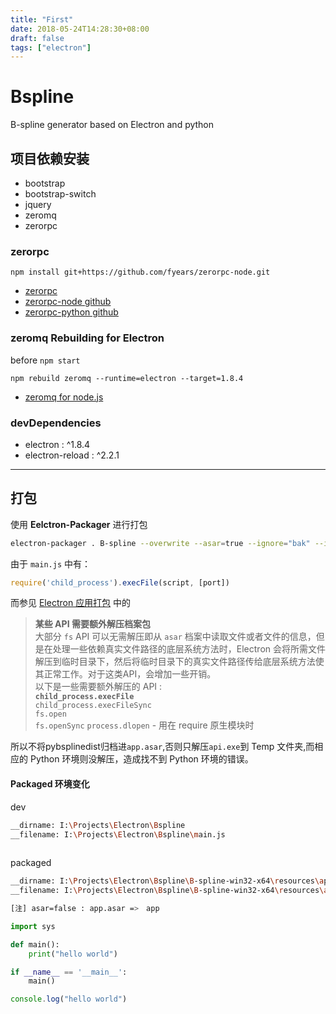 ```yaml
---
title: "First"
date: 2018-05-24T14:28:30+08:00
draft: false
tags: ["electron"]
---
```



# Bspline

B-spline generator based on Electron and python


## 项目依赖安装

+ bootstrap
+ bootstrap-switch
+ jquery
+ zeromq
+ zerorpc

### zerorpc

```console
npm install git+https://github.com/fyears/zerorpc-node.git
```

+ [zerorpc](http://www.zerorpc.io/)
+ [zerorpc-node github](https://github.com/0rpc/zerorpc-node)
+ [zerorpc-python github](https://github.com/0rpc/zerorpc-python)

### zeromq Rebuilding for Electron

before `npm start`

```shell
npm rebuild zeromq --runtime=electron --target=1.8.4
```
+ [zeromq for node.js](https://www.npmjs.com/package/zeromq)


### devDependencies

+ electron : ^1.8.4
+ electron-reload : ^2.2.1

---

## 打包

使用 **Eelctron-Packager** 进行打包

```sh
electron-packager . B-spline --overwrite --asar=true --ignore="bak" --ignore="pybspline"
```
由于 `main.js` 中有：
```js
require('child_process').execFile(script, [port])

```
而参见 [Electron 应用打包](http://electronjs.org/docs/tutorial/application-packaging) 中的

>**某些 API 需要额外解压档案包**<br>
大部分 `fs` API 可以无需解压即从 `asar` 档案中读取文件或者文件的信息，但是在处理一些依赖真实文件路径的底层系统方法时，Electron 会将所需文件解压到临时目录下，然后将临时目录下的真实文件路径传给底层系统方法使其正常工作。对于这类API，会增加一些开销。<br>
以下是一些需要额外解压的 API : <br>
<code>**child_process.execFile**</code><br>
`child_process.execFileSync`<br>
`fs.open`<br>
`fs.openSync`
`process.dlopen` - 用在 require 原生模块时

所以不将pybsplinedist归档进`app.asar`,否则只解压`api.exe`到 Temp 文件夹,而相应的 Python 环境则没解压，造成找不到 Python 环境的错误。

#### Packaged 环境变化
dev
```bash
__dirname: I:\Projects\Electron\Bspline
__filename: I:\Projects\Electron\Bspline\main.js
     
```
packaged 
```bash
__dirname: I:\Projects\Electron\Bspline\B-spline-win32-x64\resources\app.asar
__filename: I:\Projects\Electron\Bspline\B-spline-win32-x64\resources\app.asar\main.js

[注] asar=false : app.asar =>　app
```

```py
import sys

def main():
    print("hello world")

if __name__ == '__main__':
    main()
```

```js
console.log("hello world")
```
    
